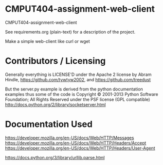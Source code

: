 CMPUT404-assignment-web-client
==============================

CMPUT404-assignment-web-client

See requirements.org (plain-text) for a description of the project.

Make a simple web-client like curl or wget

Contributors / Licensing
========================

Generally everything is LICENSE'D under the Apache 2 license by Abram Hindle, 
https://github.com/tywtyw2002, and https://github.com/treedust

But the server.py example is derived from the python documentation
examples thus some of the code is Copyright © 2001-2013 Python
Software Foundation; All Rights Reserved under the PSF license (GPL
compatible) http://docs.python.org/2/library/socketserver.html

Documentation Used
========================
https://developer.mozilla.org/en-US/docs/Web/HTTP/Messages
https://developer.mozilla.org/en-US/docs/Web/HTTP/Headers/Accept
https://developer.mozilla.org/en-US/docs/Web/HTTP/Headers/User-Agent

https://docs.python.org/3/library/urllib.parse.html

